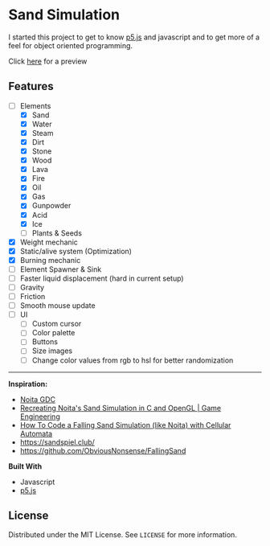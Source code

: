 # Sand Simulation
I started this project to get to know [p5.js](https://p5js.org/) and javascript and to get more of a feel for object oriented programming.

Click [here](https://m-camps.github.io/sand_sim/) for a preview
## Features

- [ ] Elements
	- [X] Sand
	- [X] Water
	- [X] Steam
	- [X] Dirt
	- [X] Stone
	- [X] Wood
	- [X] Lava
	- [X] Fire
	- [X] Oil
	- [X] Gas
	- [X] Gunpowder
	- [X] Acid
	- [X] Ice
	- [ ] Plants & Seeds
- [X] Weight mechanic
- [X] Static/alive system (Optimization)
- [X] Burning mechanic
- [ ] Element Spawner & Sink
- [ ] Faster liquid displacement (hard in current setup)
- [ ] Gravity
- [ ] Friction
- [ ] Smooth mouse update
- [ ] UI
	- [ ] Custom cursor
	- [ ] Color palette
	- [ ] Buttons
	- [ ] Size images
	- [ ] Change color values from rgb to hsl for better randomization
---
 **Inspiration:**

* [Noita GDC](https://www.youtube.com/watch?v=prXuyMCgbTc)
*  [Recreating Noita's Sand Simulation in C and OpenGL | Game Engineering](https://www.youtube.com/watch?v=VLZjd_Y1gJ8)
*  [How To Code a Falling Sand Simulation (like Noita) with Cellular Automata](https://www.youtube.com/watch?v=5Ka3tbbT-9E&t=729s)
*  https://sandspiel.club/
*  https://github.com/ObviousNonsense/FallingSand

 
**Built With**

* Javascript
* [p5.js](https://p5js.org/)

## License

Distributed under the MIT License. See `LICENSE` for more information.
